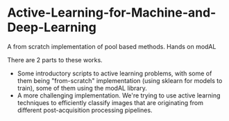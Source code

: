 # Active-Learning-for-Machine-and-Deep-Learning
A from scratch implementation of pool based methods. Hands on modAL

There are 2 parts to these works.

- Some introductory scripts to active learning problems, with some of them being "from-scratch" implementation (using sklearn for models to train), some of them using the modAL library.
- A more challenging implementation. We're trying to use active learning techniques to efficiently classify images that are originating from different post-acquisition processing pipelines.
